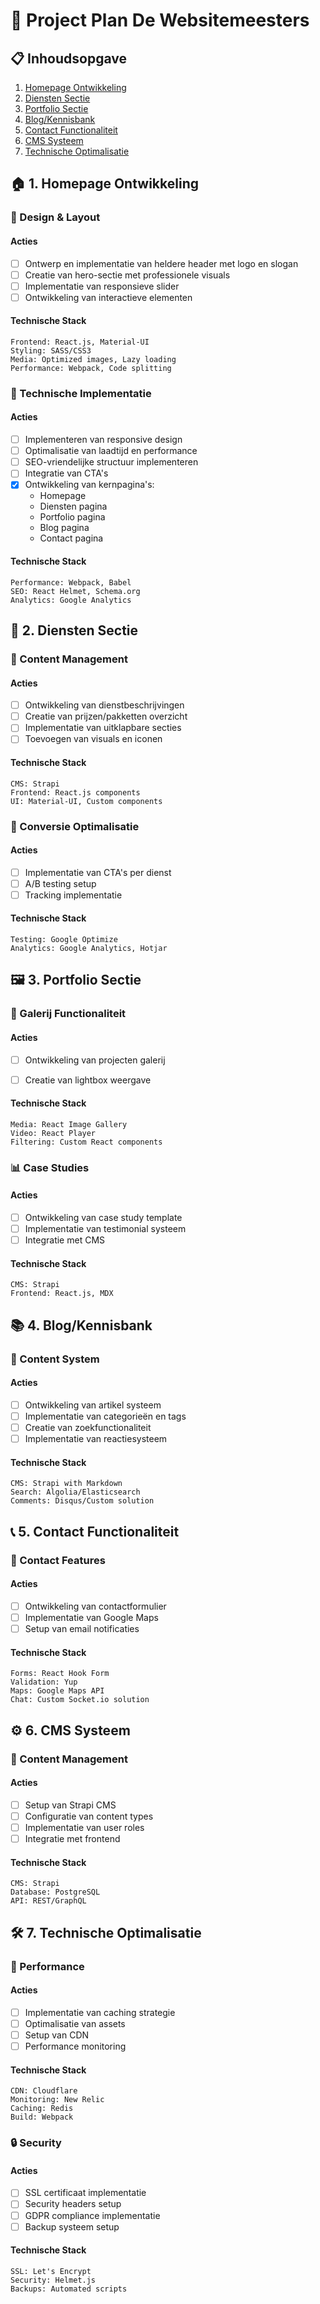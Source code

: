 # 🚀 Project Plan De Websitemeesters

## 📋 Inhoudsopgave
1. [Homepage Ontwikkeling](#homepage)
2. [Diensten Sectie](#diensten)
3. [Portfolio Sectie](#portfolio)
4. [Blog/Kennisbank](#blog)
5. [Contact Functionaliteit](#contact)
6. [CMS Systeem](#cms)
7. [Technische Optimalisatie](#tech-opt)

## <a name="homepage"></a>🏠 1. Homepage Ontwikkeling

### 🎨 Design & Layout
#### Acties
- [ ] Ontwerp en implementatie van heldere header met logo en slogan
- [ ] Creatie van hero-sectie met professionele visuals
- [ ] Implementatie van responsieve slider
- [ ] Ontwikkeling van interactieve elementen

#### Technische Stack
```
Frontend: React.js, Material-UI
Styling: SASS/CSS3
Media: Optimized images, Lazy loading
Performance: Webpack, Code splitting
```

### 🔧 Technische Implementatie
#### Acties
- [ ] Implementeren van responsive design
- [ ] Optimalisatie van laadtijd en performance
- [ ] SEO-vriendelijke structuur implementeren
- [ ] Integratie van CTA's
- [x] Ontwikkeling van kernpagina's:
  - Homepage
  - Diensten pagina
  - Portfolio pagina
  - Blog pagina
  - Contact pagina

#### Technische Stack
```
Performance: Webpack, Babel
SEO: React Helmet, Schema.org
Analytics: Google Analytics
```

## <a name="diensten"></a>💼 2. Diensten Sectie

### 📝 Content Management
#### Acties
- [ ] Ontwikkeling van dienstbeschrijvingen
- [ ] Creatie van prijzen/pakketten overzicht
- [ ] Implementatie van uitklapbare secties
- [ ] Toevoegen van visuals en iconen

#### Technische Stack
```
CMS: Strapi
Frontend: React.js components
UI: Material-UI, Custom components
```

### 🎯 Conversie Optimalisatie
#### Acties
- [ ] Implementatie van CTA's per dienst
- [ ] A/B testing setup
- [ ] Tracking implementatie

#### Technische Stack
```
Testing: Google Optimize
Analytics: Google Analytics, Hotjar
```

## <a name="portfolio"></a>🖼️ 3. Portfolio Sectie

### 📸 Galerij Functionaliteit
#### Acties
- [ ] Ontwikkeling van projecten galerij
- [ ] Creatie van lightbox weergave


#### Technische Stack
```
Media: React Image Gallery
Video: React Player
Filtering: Custom React components
```

### 📊 Case Studies
#### Acties
- [ ] Ontwikkeling van case study template
- [ ] Implementatie van testimonial systeem
- [ ] Integratie met CMS

#### Technische Stack
```
CMS: Strapi
Frontend: React.js, MDX
```

## <a name="blog"></a>📚 4. Blog/Kennisbank

### 📖 Content System
#### Acties
- [ ] Ontwikkeling van artikel systeem
- [ ] Implementatie van categorieën en tags
- [ ] Creatie van zoekfunctionaliteit
- [ ] Implementatie van reactiesysteem

#### Technische Stack
```
CMS: Strapi with Markdown
Search: Algolia/Elasticsearch
Comments: Disqus/Custom solution
```

## <a name="contact"></a>📞 5. Contact Functionaliteit

### 📨 Contact Features
#### Acties
- [ ] Ontwikkeling van contactformulier
- [ ] Implementatie van Google Maps
- [ ] Setup van email notificaties

#### Technische Stack
```
Forms: React Hook Form
Validation: Yup
Maps: Google Maps API
Chat: Custom Socket.io solution
```

## <a name="cms"></a>⚙️ 6. CMS Systeem

### 📝 Content Management
#### Acties
- [ ] Setup van Strapi CMS
- [ ] Configuratie van content types
- [ ] Implementatie van user roles
- [ ] Integratie met frontend

#### Technische Stack
```
CMS: Strapi
Database: PostgreSQL
API: REST/GraphQL
```

## <a name="tech-opt"></a>🛠️ 7. Technische Optimalisatie

### 🚀 Performance
#### Acties
- [ ] Implementatie van caching strategie
- [ ] Optimalisatie van assets
- [ ] Setup van CDN
- [ ] Performance monitoring

#### Technische Stack
```
CDN: Cloudflare
Monitoring: New Relic
Caching: Redis
Build: Webpack
```

### 🔒 Security
#### Acties
- [ ] SSL certificaat implementatie
- [ ] Security headers setup
- [ ] GDPR compliance implementatie
- [ ] Backup systeem setup

#### Technische Stack
```
SSL: Let's Encrypt
Security: Helmet.js
Backups: Automated scripts
```
